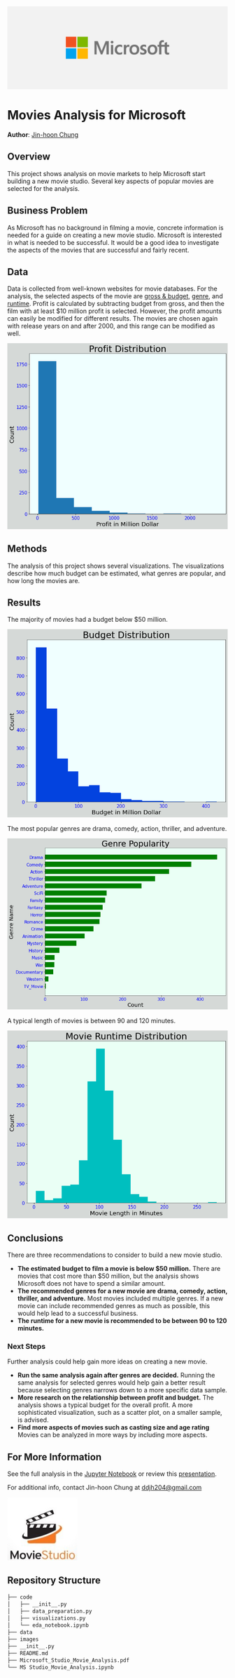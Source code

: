 ![microsoft logo](./images/ms_logo.jpg)

# Movies Analysis for Microsoft

**Author**: [Jin-hoon Chung](mailto:ddjh204@gmail.com)

## Overview

This project shows analysis on movie markets to help Microsoft start building a new movie studio. Several key aspects of popular movies are selected for the analysis.

## Business Problem

As Microsoft has no background in filming a movie, concrete information is needed for a guide on creating a new movie studio. Microsoft is interested in what is needed to be successful. It would be a good idea to investigate the aspects of the movies that are successful and fairly recent.

## Data

Data is collected from well-known websites for movie databases. For the analysis, the selected aspects of the movie are [gross & budget](https://www.the-numbers.com/), [genre](https://www.themoviedb.org/), and [runtime](https://www.imdb.com/). Profit is calculated by subtracting budget from gross, and then the film with at least $10 million profit is selected. However, the profit amounts can easily be modified for different results. The movies are chosen again with release years on and after 2000, and this range can be modified as well.

![profit](./images/profit_dist.png)

## Methods

The analysis of this project shows several visualizations. The visualizations describe how much budget can be estimated, what genres are popular, and how long the movies are.

## Results

The majority of movies had a budget below $50 million.

![movie budget](./images/budget_dist.png)

The most popular genres are drama, comedy, action, thriller, and adventure.

![genre](./images/genre_popularity.png)

A typical length of movies is between 90 and 120 minutes.

![runtime](./images/movie_runtime_dist.png)

## Conclusions

There are three recommendations to consider to build a new movie studio.

- **The estimated budget to film a movie is below $50 million.** There are movies that cost more than $50 million, but the analysis shows Microsoft does not have to spend a similar amount. 
- **The recommended genres for a new movie are drama, comedy, action, thriller, and adventure.** Most movies included multiple genres. If a new movie can include recommended genres as much as possible, this would help lead to a successful business.
- **The runtime for a new movie is recommended to be between 90 to 120 minutes.**

### Next Steps

Further analysis could help gain more ideas on creating a new movie.

- **Run the same analysis again after genres are decided.** Running the same analysis for selected genres would help gain a better result because selecting genres narrows down to a more specific data sample.
- **More research on the relationship between profit and budget.** The analysis shows a typical budget for the overall profit. A more sophisticated visualization, such as a scatter plot, on a smaller sample, is advised.
- **Find more aspects of movies such as casting size and age rating** Movies can be analyzed in more ways by including more aspects.

## For More Information

See the full analysis in the [Jupyter Notebook](./MS_Studio_Movie_Analysis.ipynb) or review this [presentation](./Microsoft_Studio_Movie_Analysis.pdf).

For additional info, contact Jin-hoon Chung at [ddjh204@gmail.com](mailto:ddjh204@gmail.com)

![logo](./images/ms_ms.jpg)

## Repository Structure

```
├── code
│   ├── __init__.py
│   ├── data_preparation.py
│   ├── visualizations.py
│   └── eda_notebook.ipynb
├── data
├── images
├── __init__.py
├── README.md
├── Microsoft_Studio_Movie_Analysis.pdf
└── MS Studio_Movie_Analysis.ipynb
```